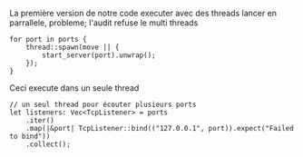 La première version de notre code executer avec des threads lancer en parrallele, probleme; l'audit refuse le multi threads

```
for port in ports {
    thread::spawn(move || {
        start_server(port).unwrap();
    });
}
```

Ceci execute dans un seule thread

```
// un seul thread pour écouter plusieurs ports
let listeners: Vec<TcpListener> = ports
    .iter()
    .map(|&port| TcpListener::bind(("127.0.0.1", port)).expect("Failed to bind"))
    .collect();
```

